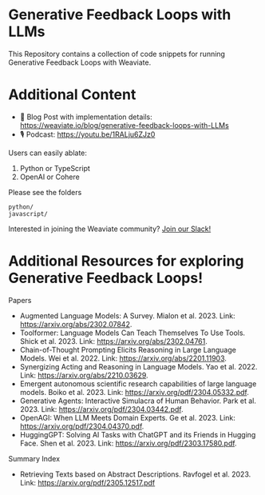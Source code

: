 # Generative Feedback Loops with LLMs

This Repository contains a collection of code snippets for running Generative Feedback Loops with Weaviate.

# Additional Content

* 📄 Blog Post with implementation details: https://weaviate.io/blog/generative-feedback-loops-with-LLMs
* 🎙️ Podcast: https://youtu.be/1RALju6ZJz0

Users can easily ablate:

1. Python or TypeScript
2. OpenAI or Cohere

Please see the folders

```
python/
javascript/
```

Interested in joining the Weaviate community? [Join our Slack!](https://weaviate.io/slack)

# Additional Resources for exploring Generative Feedback Loops!

Papers
- Augmented Language Models: A Survey. Mialon et al. 2023. Link: https://arxiv.org/abs/2302.07842.
- Toolformer: Language Models Can Teach Themselves To Use Tools. Shick et al. 2023. Link: https://arxiv.org/abs/2302.04761.
- Chain-of-Thought Prompting Elicits Reasoning in Large Language Models. Wei et al. 2022. Link: https://arxiv.org/abs/2201.11903.
- Synergizing Acting and Reasoning in Language Models. Yao et al. 2022. Link: https://arxiv.org/abs/2210.03629.
- Emergent autonomous scientific research capabilities of large language models. Boiko et al. 2023. Link: https://arxiv.org/pdf/2304.05332.pdf.
- Generative Agents: Interactive Simulacra of Human Behavior. Park et al. 2023. Link: https://arxiv.org/pdf/2304.03442.pdf.
- OpenAGI: When LLM Meets Domain Experts. Ge et al. 2023. Link: https://arxiv.org/pdf/2304.04370.pdf.
- HuggingGPT: Solving AI Tasks with ChatGPT and its Friends in Hugging Face. Shen et al. 2023. Link: https://arxiv.org/pdf/2303.17580.pdf.

Summary Index
- Retrieving Texts based on Abstract Descriptions. Ravfogel et al. 2023. Link: https://arxiv.org/pdf/2305.12517.pdf
